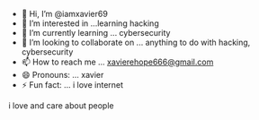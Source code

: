 - 👋 Hi, I’m @iamxavier69
- 👀 I’m interested in ...learning hacking
- 🌱 I’m currently learning ... cybersecurity
- 💞️ I’m looking to collaborate on ... anything to do with hacking, cybersecurity
- 📫 How to reach me ... xavierehope666@gmail.com
- 😄 Pronouns: ... xavier
- ⚡ Fun fact: ... i love internet

<!---
iamxavier69/iamxavier69 is a ✨ special ✨ repository because its `README.md` (this file) appears on your GitHub profile.
You can click the Preview link to take a look at your changes.
--->
i love and care about people
